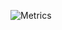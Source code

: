 ![Metrics](https://metrics.lecoq.io/srahabib?template=classic&isocalendar=1&languages=1&leetcode=1&music=1&base=header%2C%20activity%2C%20community%2C%20repositories%2C%20metadata&base.indepth=false&base.hireable=false&base.skip=false&isocalendar=false&isocalendar.duration=half-year&languages=false&languages.limit=8&languages.threshold=0%25&languages.other=false&languages.colors=0%3A%23de6fa1%20%2C1%3A%23ff007f%20%2C2%3A%23ffddf4%20%2C3%3A%23d74894%20%2C4%3A%23FFCCCC%2C5%3A%23de5285%2C%206%3Apink%2C7%3A%23dbb2d1&languages.sections=most-used&languages.indepth=false&languages.analysis.timeout=15&languages.analysis.timeout.repositories=7.5&languages.categories=markup%2C%20programming&languages.recent.categories=markup%2C%20programming&languages.recent.load=300&languages.recent.days=14&music=false&music.provider=spotify&music.user=Sara%20Habib&music.mode=playlist&music.playlist=https%3A%2F%2Fopen.spotify.com%2Fplaylist%2F0iojPx0WKkmEW008IDnbyf%3Fsi%3D064e5aa0e18c4bf0&music.limit=4&music.played.at=false&music.time.range=short&music.top.type=tracks&leetcode=false&leetcode.user=.user.login&leetcode.sections=solved&leetcode.limit.skills=16&leetcode.limit.recent=2&config.timezone=Africa%2FCairo)



<!--
**srahabib/srahabib** is a ✨ _special_ ✨ repository because its `README.md` (this file) appears on your GitHub profile.

Here are some ideas to get you started:

- 🔭 I’m currently working on ...
- 🌱 I’m currently learning ...
- 👯 I’m looking to collaborate on ...
- 🤔 I’m looking for help with ...
- 💬 Ask me about ...
- 📫 How to reach me: ...
- 😄 Pronouns: ...
- ⚡ Fun fact: ...
-->
